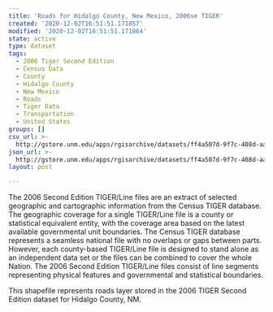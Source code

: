 ```yaml
---
title: 'Roads for Hidalgo County, New Mexico, 2006se TIGER'
created: '2020-12-02T16:51:51.171857'
modified: '2020-12-02T16:51:51.171864'
state: active
type: dataset
tags:
  - 2006 Tiger Second Edition
  - Census Data
  - County
  - Hidalgo County
  - New Mexico
  - Roads
  - Tiger Data
  - Transportation
  - United States
groups: []
csv_url: >-
  http://gstore.unm.edu/apps/rgisarchive/datasets/ff4a507d-9f7c-408d-aa3b-cc71cf1894e0/tgr2006se_hida_lka.derived.csv
json_url: >-
  http://gstore.unm.edu/apps/rgisarchive/datasets/ff4a507d-9f7c-408d-aa3b-cc71cf1894e0/tgr2006se_hida_lka.derived.json
layout: post

---
```

The 2006 Second Edition TIGER/Line files are an extract of selected geographic and cartographic information from the Census TIGER database.  The geographic coverage for a single TIGER/Line file is a county or statistical equivalent entity, with the coverage area based on the latest available governmental unit boundaries. The Census TIGER database represents a seamless national file with no overlaps or gaps between parts.  However, each county-based TIGER/Line file is designed to stand alone as an independent data set or the files can be combined to cover the whole Nation.  The 2006 Second Edition  TIGER/Line files consist of line segments representing physical features and governmental and statistical boundaries.  

This shapefile represents roads layer stored in the 2006 TIGER Second Edition dataset for Hidalgo County, NM.
